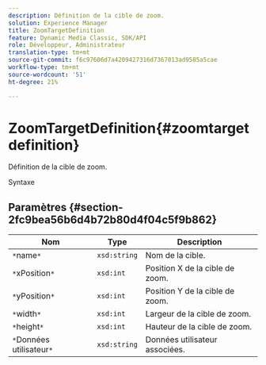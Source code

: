 ```yaml
---
description: Définition de la cible de zoom.
solution: Experience Manager
title: ZoomTargetDefinition
feature: Dynamic Media Classic, SDK/API
role: Développeur, Administrateur
translation-type: tm+mt
source-git-commit: f6c97606d7a4209427316d7367013ad9585a5cae
workflow-type: tm+mt
source-wordcount: '51'
ht-degree: 21%

---
```



# ZoomTargetDefinition{#zoomtargetdefinition}

Définition de la cible de zoom.

Syntaxe

## Paramètres {#section-2fc9bea56b6d4b72b80d4f04c5f9b862}

| Nom | Type | Description |
|---|---|---|
| `*`name`*` | `xsd:string` | Nom de la cible. |
| `*`xPosition`*` | `xsd:int` | Position X de la cible de zoom. |
| `*`yPosition`*` | `xsd:int` | Position Y de la cible de zoom. |
| `*`width`*` | `xsd:int` | Largeur de la cible de zoom. |
| `*`height`*` | `xsd:int` | Hauteur de la cible de zoom. |
| `*`Données utilisateur`*` | `xsd:string` | Données utilisateur associées. |

